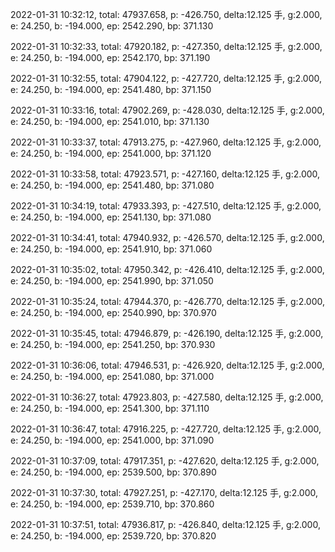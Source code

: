 2022-01-31 10:32:12, total: 47937.658, p: -426.750, delta:12.125 手, g:2.000, e: 24.250, b: -194.000, ep: 2542.290, bp: 371.130

2022-01-31 10:32:33, total: 47920.182, p: -427.350, delta:12.125 手, g:2.000, e: 24.250, b: -194.000, ep: 2542.170, bp: 371.190

2022-01-31 10:32:55, total: 47904.122, p: -427.720, delta:12.125 手, g:2.000, e: 24.250, b: -194.000, ep: 2541.480, bp: 371.150

2022-01-31 10:33:16, total: 47902.269, p: -428.030, delta:12.125 手, g:2.000, e: 24.250, b: -194.000, ep: 2541.010, bp: 371.130

2022-01-31 10:33:37, total: 47913.275, p: -427.960, delta:12.125 手, g:2.000, e: 24.250, b: -194.000, ep: 2541.000, bp: 371.120

2022-01-31 10:33:58, total: 47923.571, p: -427.160, delta:12.125 手, g:2.000, e: 24.250, b: -194.000, ep: 2541.480, bp: 371.080

2022-01-31 10:34:19, total: 47933.393, p: -427.510, delta:12.125 手, g:2.000, e: 24.250, b: -194.000, ep: 2541.130, bp: 371.080

2022-01-31 10:34:41, total: 47940.932, p: -426.570, delta:12.125 手, g:2.000, e: 24.250, b: -194.000, ep: 2541.910, bp: 371.060

2022-01-31 10:35:02, total: 47950.342, p: -426.410, delta:12.125 手, g:2.000, e: 24.250, b: -194.000, ep: 2541.990, bp: 371.050

2022-01-31 10:35:24, total: 47944.370, p: -426.770, delta:12.125 手, g:2.000, e: 24.250, b: -194.000, ep: 2540.990, bp: 370.970

2022-01-31 10:35:45, total: 47946.879, p: -426.190, delta:12.125 手, g:2.000, e: 24.250, b: -194.000, ep: 2541.250, bp: 370.930

2022-01-31 10:36:06, total: 47946.531, p: -426.920, delta:12.125 手, g:2.000, e: 24.250, b: -194.000, ep: 2541.080, bp: 371.000

2022-01-31 10:36:27, total: 47923.803, p: -427.580, delta:12.125 手, g:2.000, e: 24.250, b: -194.000, ep: 2541.300, bp: 371.110

2022-01-31 10:36:47, total: 47916.225, p: -427.720, delta:12.125 手, g:2.000, e: 24.250, b: -194.000, ep: 2541.000, bp: 371.090

2022-01-31 10:37:09, total: 47917.351, p: -427.620, delta:12.125 手, g:2.000, e: 24.250, b: -194.000, ep: 2539.500, bp: 370.890

2022-01-31 10:37:30, total: 47927.251, p: -427.170, delta:12.125 手, g:2.000, e: 24.250, b: -194.000, ep: 2539.710, bp: 370.860

2022-01-31 10:37:51, total: 47936.817, p: -426.840, delta:12.125 手, g:2.000, e: 24.250, b: -194.000, ep: 2539.720, bp: 370.820